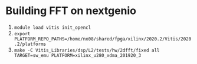 # Building FFT on nextgenio

1. `module load vitis init_opencl`
1. `export PLATFORM_REPO_PATHS=/home/nx08/shared/fpga/xilinx/2020.2/Vitis/2020.2/platforms`
1. `make -C Vitis_Libraries/dsp/L2/tests/hw/2dfft/fixed all TARGET=sw_emu PLATFORM=xilinx_u280_xdma_201920_3`

